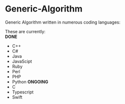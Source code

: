 # Generic-Algorithm
Generic Algorithm written in numerous coding languages:

These are currently: </br>
  __DONE__
  * C++
  * C#
  * Java
  * JavaScipt
  * Ruby
  * Perl
  * PHP
  * Python
__ONGOING__
   * C
   * Typescript
   * Swift
  
